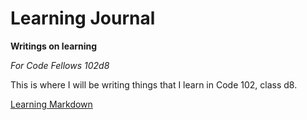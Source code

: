 # Learning Journal

**Writings on learning**

*For Code Fellows 102d8*

This is where I will be writing things that I learn in Code 102, class d8.

[Learning Markdown](https://zx37.github.io/learning-journal/)

